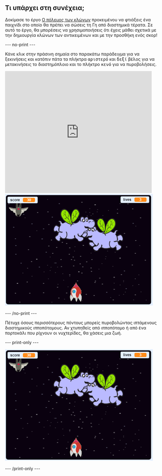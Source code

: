 ## Τι υπάρχει στη συνέχεια;

Δοκίμασε το έργο [Ο πόλεμος των κλώνων](https://projects.raspberrypi.org/en/projects/clone-wars?utm_source=pathway&utm_medium=whatnext&utm_campaign=projects) προκειμένου να φτιάξεις ένα παιχνίδι στο οποίο θα πρέπει να σώσεις τη Γη από διαστημικά τέρατα. Σε αυτό το έργο, θα μπορέσεις να χρησιμοποιήσεις ότι έχεις μάθει σχετικά με την δημιουργία κλώνων των αντικειμένων και με την προσθήκη ενός σκορ!

\--- no-print \---

Κάνε κλικ στην πράσινη σημαία στο παρακάτω παράδειγμα για να ξεκινήσεις και κατόπιν πάτα τα πλήκτρα <kbd>αριστερό</kbd> και <kbd>δεξί</kbd> βέλος για να μετακινήσεις το διαστημόπλοιο και το πλήκτρο <kbd>κενό</kbd> για να πυροβολήσεις.

<div class="scratch-preview">
  <iframe allowtransparency="true" width="485" height="402" src="https://scratch.mit.edu/projects/embed/276887163/?autostart=false" frameborder="0" scrolling="no"></iframe>
  <img src="images/clone-showcase.png">
</div>

\--- /no-print \---

Πέτυχε όσους περισσότερους πόντους μπορείς πυροβολώντας ιπτάμενους διαστημικούς ιπποπόταμους. Αν χτυπηθείς από ιπποπόταμο ή από ένα πορτοκάλι που ρίχνουν οι νυχτερίδες, θα χάσεις μια ζωή.

\--- print-only \---

![περιγραφή](images/clone-showcase.png)

\--- /print-only \---